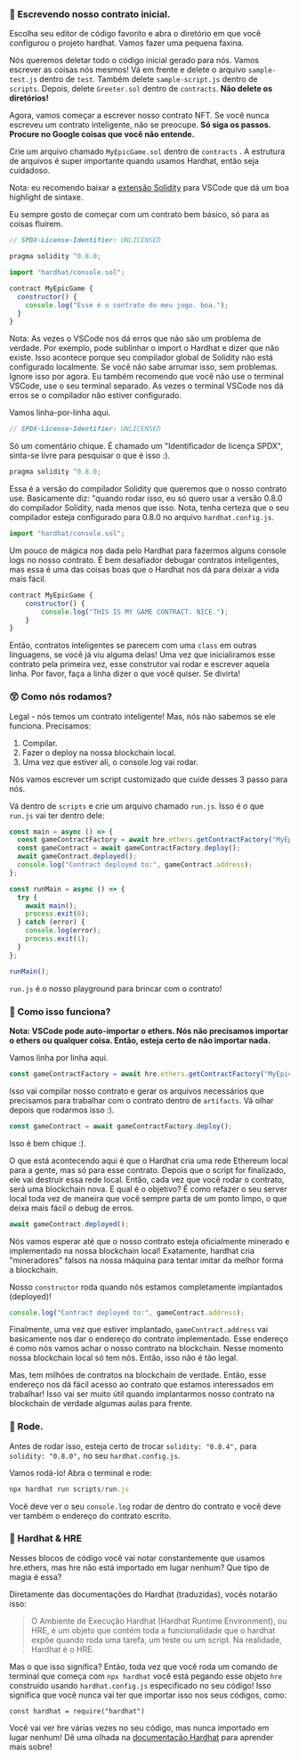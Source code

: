 ### **📝 Escrevendo nosso contrato inicial.**

Escolha seu editor de código favorito e abra o diretório em que você configurou o projeto hardhat. Vamos fazer uma pequena faxina.

Nós queremos deletar todo o código inicial gerado para nós. Vamos escrever as coisas nós mesmos! Vá em frente e delete o arquivo `sample-test.js` dentro de `test`. Também delete `sample-script.js` dentro de `scripts`. Depois, delete `Greeter.sol` dentro de `contracts`. **Não delete os diretórios!**

Agora, vamos começar a escrever nosso contrato NFT. Se você nunca escreveu um contrato inteligente, não se preocupe. **Só siga os passos. Procure no Google coisas que você não entende.**

Crie um arquivo chamado  `MyEpicGame.sol` dentro de  `contracts` . A estrutura de arquivos é super importante quando usamos Hardhat, então seja cuidadoso.

Nota: eu recomendo baixar a [extensão Solidity](https://marketplace.visualstudio.com/items?itemName=JuanBlanco.solidity) para VSCode que dá um boa highlight de sintaxe.

Eu sempre gosto de começar com um contrato bem básico, só para as coisas fluírem.

```javascript
// SPDX-License-Identifier: UNLICENSED

pragma solidity ^0.8.0;

import "hardhat/console.sol";

contract MyEpicGame {
  constructor() {
    console.log("Esse é o contrato do meu jogo. boa.");
  }
}
```

Nota: As vezes o VSCode nos dá erros que não são um problema de verdade. Por exemplo, pode sublinhar o import o Hardhat e dizer que não existe. Isso acontece porque seu compilador global de Solidity não está configurado localmente. Se você não sabe arrumar isso, sem problemas. Ignore isso por agora. Eu também recomendo que você não use o terminal VSCode, use o seu terminal separado. As vezes o terminal VSCode nos dá erros se o compilador não estiver configurado.

Vamos linha-por-linha aqui.

```javascript
// SPDX-License-Identifier: UNLICENSED
```

Só um comentário chique.  É chamado um "Identificador de licença SPDX", sinta-se livre para pesquisar o que é isso :).

```javascript
pragma solidity ^0.8.0;
```

Essa é a versão do compilador Solidity que queremos que o nosso contrato use. Basicamente diz: "quando rodar isso, eu só quero usar a versão 0.8.0 do compilador Solidity, nada menos que isso. Nota, tenha certeza que o seu compilador esteja configurado para 0.8.0 no arquivo  `hardhat.config.js`.

```javascript
import "hardhat/console.sol";
```

Um pouco de mágica nos dada pelo Hardhat para fazermos alguns console logs no nosso contrato. É bem desafiador debugar contratos inteligentes, mas essa é uma das coisas boas que o Hardhat nos dá para deixar a vida mais fácil.

```javascript
contract MyEpicGame {
    constructor() {
        console.log("THIS IS MY GAME CONTRACT. NICE.");
    }
}
```

Então, contratos inteligentes se parecem com uma  `class`  em outras linguagens, se você já viu alguma delas! Uma vez que inicialiramos esse contrato pela primeira vez, esse construtor vai rodar e escrever aquela linha. Por favor, faça a linha dizer o que você quiser. Se divirta!

### **😲 Como nós rodamos?**

Legal - nós temos um contrato inteligente! Mas, nós não sabemos se ele funciona. Precisamos:

1. Compilar.
2. Fazer o deploy na nossa blockchain local.
3. Uma vez que estiver ali, o console.log vai rodar.

Nós vamos escrever um script customizado que cuide desses 3 passo para nós.

Vá dentro de  `scripts` e crie um arquivo chamado `run.js`. Isso é o que `run.js`  vai ter dentro dele:

```javascript
const main = async () => {
  const gameContractFactory = await hre.ethers.getContractFactory("MyEpicGame");
  const gameContract = await gameContractFactory.deploy();
  await gameContract.deployed();
  console.log("Contract deployed to:", gameContract.address);
};

const runMain = async () => {
  try {
    await main();
    process.exit(0);
  } catch (error) {
    console.log(error);
    process.exit(1);
  }
};

runMain();
```

`run.js` é o nosso playground para brincar com o contrato!

### **🤔 Como isso funciona?**

**Nota: VSCode pode auto-importar o ethers. Nós não precisamos importar o ethers ou qualquer coisa. Então, esteja certo de não importar nada.**

Vamos linha por linha aqui.

```javascript
const gameContractFactory = await hre.ethers.getContractFactory("MyEpicGame");
```

Isso vai compilar nosso contrato e gerar os arquivos necessários que precisamos para trabalhar com o contrato dentro de  `artifacts`. Vá olhar depois que rodarmos isso :).

```javascript
const gameContract = await gameContractFactory.deploy();
```

Isso é bem chique :).

O que está acontecendo aqui é que o Hardhat cria uma rede Ethereum local para a gente, mas só para esse contrato. Depois que o script for finalizado, ele vai destruir essa rede local. Então, cada vez que você rodar o contrato, será uma blockchain nova. E qual é o objetivo? É como refazer o seu server local toda vez de maneira que você sempre parta de um ponto limpo, o que deixa mais fácil o debug de erros.

```javascript
await gameContract.deployed();
```

Nós vamos esperar até que o nosso contrato esteja oficialmente minerado e implementado na nossa blockchain local! Exatamente, hardhat cria "mineradores" falsos na nossa máquina para tentar imitar da melhor forma a blockchain.

Nosso  `constructor`  roda quando nós estamos completamente implantados (deployed)!

```javascript
console.log("Contract deployed to:", gameContract.address);
```

Finalmente, uma vez que estiver implantado, `gameContract.address` vai basicamente nos dar o endereço do contrato implementado. Esse endereço é como nós vamos achar o nosso contrato na blockchain. Nesse momento nossa blockchain local só tem nós. Então, isso não é tão legal.

Mas, tem milhões de contratos na blockchain de verdade. Então, esse endereço nos dá fácil acesso ao contrato que estamos interessados em trabalhar! Isso vai ser muito útil quando implantarmos nosso contrato na blockchain de verdade algumas aulas para frente.

### **💨 Rode.**

Antes de rodar isso, esteja certo de trocar `solidity: "0.8.4",` para `solidity: "0.8.0",` no seu `hardhat.config.js`.

Vamos rodá-lo! Abra o terminal e rode:

```javascript
npx hardhat run scripts/run.js
```

Você deve ver o seu `console.log` rodar de dentro do contrato e você deve ver também o endereço do contrato escrito.

### **🎩 Hardhat & HRE**

Nesses blocos de código você vai notar constantemente que usamos hre.ethers, mas hre não está importado em lugar nenhum? Que tipo de magia é essa?

Diretamente das documentações do Hardhat (traduzidas), vocês notarão isso:

> O Ambiente de Execução Hardhat (Hardhat Runtime Environment), ou HRE, é um objeto que contém toda a funcionalidade que o hardhat expõe quando roda uma tarefa, um teste ou um script. Na realidade, Hardhat é o HRE.

Mas o que isso significa? Então, toda vez que você roda um comando de terminal que começa com `npx hardhat` você está pegando esse objeto `hre` construído usando `hardhat.config.js` especificado no seu código! Isso significa que você nunca vai ter que importar isso nos seus códigos, como:

`const hardhat = require("hardhat")`

Você vai ver hre várias vezes no seu código, mas nunca importado em lugar nenhum! Dê uma olhada na [documentação Hardhat](https://hardhat.org/advanced/hardhat-runtime-environment.html) para aprender mais sobre!
